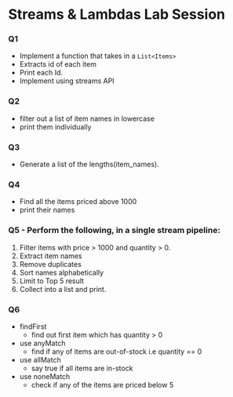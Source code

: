 #  Streams & Lambdas Lab Session

### Q1
- Implement a function that takes in a `List<Items>`
- Extracts id of each item
- Print each Id.
- Implement using streams API

### Q2
- filter out a list of item names in lowercase
- print them individually

### Q3
- Generate a list of the lengths(item_names).

### Q4
- Find all the items priced above 1000
- print their names

### Q5 - Perform the following, in a single stream pipeline:
1. Filter items with price > 1000 and quantity > 0.
2. Extract item names
3. Remove duplicates
4. Sort names alphabetically
5. Limit to Top 5 result
6. Collect into a list and print.

### Q6
- findFirst
  - find out first item which has quantity > 0
- use anyMatch
  - find if any of items are out-of-stock i.e quantity == 0
- use allMatch
  - say true if all items are in-stock
- use noneMatch
  - check if any of the items are priced below 5